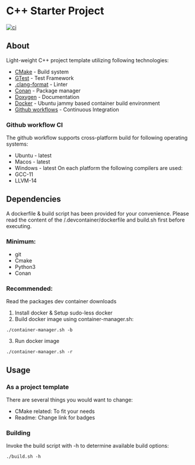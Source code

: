 # C++ Starter Project

[![ci](https://github.com/krogk/cpp-project-template/actions/workflows/ci.yml/badge.svg)](https://github.com/krogk/cpp-project-template/actions/workflows/ci.yml)

## About
Light-weight C++ project template utilizing following technologies:
* [CMake](https://cmake.org/) - Build system
* [GTest](https://github.com/google/googletest) - Test Framework
* [.clang-format](https://clang.llvm.org/docs/ClangFormat.html) - Linter
* [Conan](https://conan.io/) - Package manager
* [Doxygen](https://www.doxygen.nl/) - Documentation
* [Docker](https://www.docker.com/) - Ubuntu jammy based container build environment
* [Github workflows](https://docs.github.com/en/actions/using-workflows/about-workflows) - Continuous Integration


### Github workflow CI 

The github workflow supports cross-platform build for following operating systems:
* Ubuntu - latest
* Macos - latest
* Windows - latest
On each platform the following compilers are used:
* GCC-11
* LLVM-14

## Dependencies

A dockerfile & build script has been provided for your convenience.
Please read the content of the /.devcontainer/dockerfile and build.sh first before executing.

### Minimum: 
* git
* Cmake
* Python3
* Conan

### Recommended:
Read the packages dev container downloads

1. Install docker & Setup sudo-less docker
2. Build docker image using container-manager.sh:
```
./container-manager.sh -b
```
3. Run docker image
```
./container-manager.sh -r
```

## Usage

### As a project template

There are several things you would want to change:
* CMake related: To fit your needs 
* Readme: Change link for badges
### Building
Invoke the build script with -h to determine available build options:
```
./build.sh -h
```